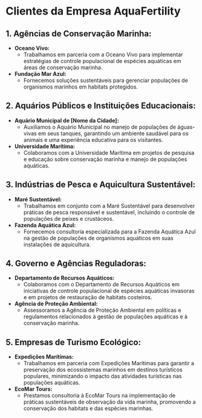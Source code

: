 

# Clientes da Empresa AquaFertility

## 1. Agências de Conservação Marinha:

- **Oceano Vivo:**
  - Trabalhamos em parceria com a Oceano Vivo para implementar estratégias de controle populacional de espécies aquáticas em áreas de conservação marinha.
- **Fundação Mar Azul:**
  - Fornecemos soluções sustentáveis para gerenciar populações de organismos marinhos em habitats protegidos.

## 2. Aquários Públicos e Instituições Educacionais:

- **Aquário Municipal de [Nome da Cidade]:**
  - Auxiliamos o Aquário Municipal no manejo de populações de águas-vivas em seus tanques, garantindo um ambiente saudável para os animais e uma experiência educativa para os visitantes.
- **Universidade Marítima:**
  - Colaboramos com a Universidade Marítima em projetos de pesquisa e educação sobre conservação marinha e manejo de populações aquáticas.

## 3. Indústrias de Pesca e Aquicultura Sustentável:

- **Maré Sustentável:**
  - Trabalhamos em conjunto com a Maré Sustentável para desenvolver práticas de pesca responsável e sustentável, incluindo o controle de populações de peixes e crustáceos.
- **Fazenda Aquática Azul:**
  - Fornecemos consultoria especializada para a Fazenda Aquática Azul na gestão de populações de organismos aquáticos em suas instalações de aquicultura.

## 4. Governo e Agências Reguladoras:

- **Departamento de Recursos Aquáticos:**
  - Colaboramos com o Departamento de Recursos Aquáticos em iniciativas de controle populacional de espécies aquáticas invasoras e em projetos de restauração de habitats costeiros.
- **Agência de Proteção Ambiental:**
  - Assessoramos a Agência de Proteção Ambiental em políticas e regulamentos relacionados à gestão de populações aquáticas e à conservação marinha.

## 5. Empresas de Turismo Ecológico:

- **Expedições Marítimas:**
  - Trabalhamos em parceria com Expedições Marítimas para garantir a preservação dos ecossistemas marinhos em destinos turísticos populares, minimizando o impacto das atividades turísticas nas populações aquáticas.
- **EcoMar Tours:**
  - Prestamos consultoria à EcoMar Tours na implementação de práticas sustentáveis de observação da vida marinha, promovendo a conservação dos habitats e das espécies marinhas.

